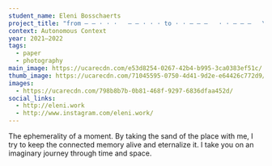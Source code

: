 ```yaml
---
student_name: Eleni Bosschaerts
project_title: "from — — · · ·   — — · · · to · · — — —   · · — — —   \t"
context: Autonomous Context
year: 2021—2022
tags:
  - paper
  - photography
main_image: https://ucarecdn.com/e53d8254-0267-42b4-b995-3ca0383ef51c/
thumb_image: https://ucarecdn.com/71045595-0750-4d41-9d2e-e64426c772d9/
images:
  - https://ucarecdn.com/798b8b7b-0b81-468f-9297-6836dfaa452d/
social_links:
  - http://eleni.work
  - http://www.instagram.com/eleni.work/
---
```


The ephemerality of a moment. By taking the sand of the place with me, I try to keep the connected memory alive and eternalize it. I take you on an imaginary journey through time and space.
